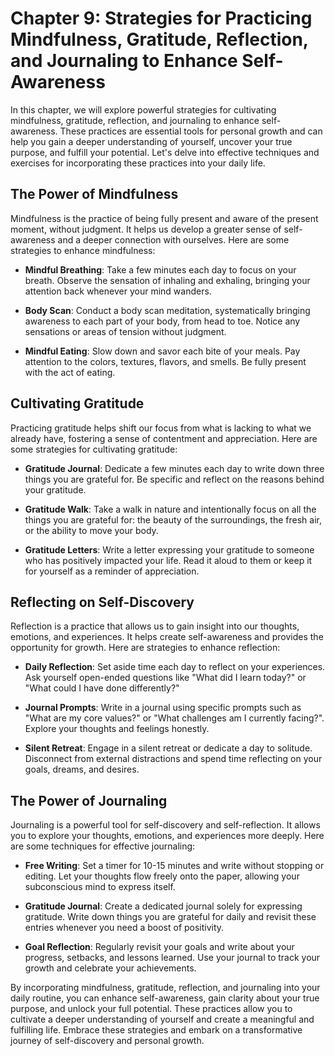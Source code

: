 Chapter 9: Strategies for Practicing Mindfulness, Gratitude, Reflection, and Journaling to Enhance Self-Awareness
=================================================================================================================

In this chapter, we will explore powerful strategies for cultivating mindfulness, gratitude, reflection, and journaling to enhance self-awareness. These practices are essential tools for personal growth and can help you gain a deeper understanding of yourself, uncover your true purpose, and fulfill your potential. Let's delve into effective techniques and exercises for incorporating these practices into your daily life.

The Power of Mindfulness
------------------------

Mindfulness is the practice of being fully present and aware of the present moment, without judgment. It helps us develop a greater sense of self-awareness and a deeper connection with ourselves. Here are some strategies to enhance mindfulness:

* **Mindful Breathing**: Take a few minutes each day to focus on your breath. Observe the sensation of inhaling and exhaling, bringing your attention back whenever your mind wanders.

* **Body Scan**: Conduct a body scan meditation, systematically bringing awareness to each part of your body, from head to toe. Notice any sensations or areas of tension without judgment.

* **Mindful Eating**: Slow down and savor each bite of your meals. Pay attention to the colors, textures, flavors, and smells. Be fully present with the act of eating.

Cultivating Gratitude
---------------------

Practicing gratitude helps shift our focus from what is lacking to what we already have, fostering a sense of contentment and appreciation. Here are some strategies for cultivating gratitude:

* **Gratitude Journal**: Dedicate a few minutes each day to write down three things you are grateful for. Be specific and reflect on the reasons behind your gratitude.

* **Gratitude Walk**: Take a walk in nature and intentionally focus on all the things you are grateful for: the beauty of the surroundings, the fresh air, or the ability to move your body.

* **Gratitude Letters**: Write a letter expressing your gratitude to someone who has positively impacted your life. Read it aloud to them or keep it for yourself as a reminder of appreciation.

Reflecting on Self-Discovery
----------------------------

Reflection is a practice that allows us to gain insight into our thoughts, emotions, and experiences. It helps create self-awareness and provides the opportunity for growth. Here are strategies to enhance reflection:

* **Daily Reflection**: Set aside time each day to reflect on your experiences. Ask yourself open-ended questions like "What did I learn today?" or "What could I have done differently?"

* **Journal Prompts**: Write in a journal using specific prompts such as "What are my core values?" or "What challenges am I currently facing?". Explore your thoughts and feelings honestly.

* **Silent Retreat**: Engage in a silent retreat or dedicate a day to solitude. Disconnect from external distractions and spend time reflecting on your goals, dreams, and desires.

The Power of Journaling
-----------------------

Journaling is a powerful tool for self-discovery and self-reflection. It allows you to explore your thoughts, emotions, and experiences more deeply. Here are some techniques for effective journaling:

* **Free Writing**: Set a timer for 10-15 minutes and write without stopping or editing. Let your thoughts flow freely onto the paper, allowing your subconscious mind to express itself.

* **Gratitude Journal**: Create a dedicated journal solely for expressing gratitude. Write down things you are grateful for daily and revisit these entries whenever you need a boost of positivity.

* **Goal Reflection**: Regularly revisit your goals and write about your progress, setbacks, and lessons learned. Use your journal to track your growth and celebrate your achievements.

By incorporating mindfulness, gratitude, reflection, and journaling into your daily routine, you can enhance self-awareness, gain clarity about your true purpose, and unlock your full potential. These practices allow you to cultivate a deeper understanding of yourself and create a meaningful and fulfilling life. Embrace these strategies and embark on a transformative journey of self-discovery and personal growth.
